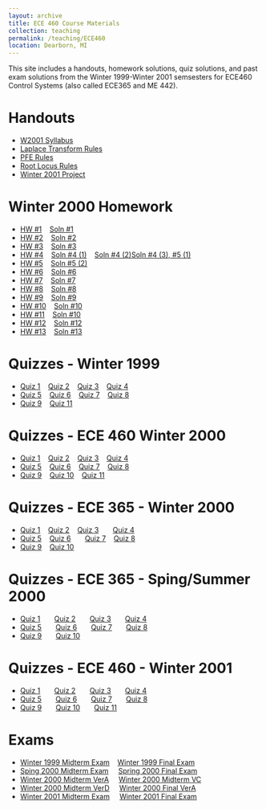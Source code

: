 ```yaml
---
layout: archive
title: ECE 460 Course Materials
collection: teaching
permalink: /teaching/ECE460
location: Dearborn, MI
---
```


This site includes a handouts, homework solutions, quiz solutions, and past exam solutions from the Winter 1999-Winter 2001 semsesters  for ECE460 Control Systems (also called ECE365 and ME 442).


Handouts
======
* [W2001 Syllabus](./ECE460/w2001.pdf) 
* [Laplace Transform Rules](./ECE460/LaplaceTransform.pdf)  
* [PFE Rules](./ECE460/pfexpn.pdf)  
* [Root Locus Rules](./ECE460/RootLocusRules.pdf) 
* [Winter 2001 Project](./ECE460/ProjectW01.pdf)  


Winter 2000 Homework
======
* [HW #1](./ECE460/W00hq1.pdf)&nbsp;&nbsp;&nbsp;&nbsp;[Soln #1](./ECE460/W00hs1.pdf) 
* [HW #2](./ECE460/W00hq2.pdf)&nbsp;&nbsp;&nbsp;&nbsp;[Soln #2](./ECE460/W00hs2.pdf) 
* [HW #3](./ECE460/W00hq3.pdf)&nbsp;&nbsp;&nbsp;&nbsp;[Soln #3](./ECE460/W00hs3.pdf) 
* [HW #4](./ECE460/W00hq4.pdf)&nbsp;&nbsp;&nbsp;&nbsp;[Soln #4 (1)](./ECE460/W00hs4_1.pdf)&nbsp;&nbsp;&nbsp;&nbsp;[Soln #4 (2)](./ECE460/W00hs4_2.pdf)[Soln #4 (3), #5 (1)](./ECE460/W00hs4_3.pdf)&nbsp;&nbsp;&nbsp;&nbsp;
* [HW #5](./ECE460/W00hq5.pdf)&nbsp;&nbsp;&nbsp;&nbsp;[Soln #5 (2)](./ECE460/W00hs5.pdf) 
* [HW #6](./ECE460/W00hq6.pdf)&nbsp;&nbsp;&nbsp;&nbsp;[Soln #6](./ECE460/W00hs6.pdf) 
* [HW #7](./ECE460/W00hq7.pdf)&nbsp;&nbsp;&nbsp;&nbsp;[Soln #7](./ECE460/W00hs7.pdf) 
* [HW #8](./ECE460/W00hq8.pdf)&nbsp;&nbsp;&nbsp;&nbsp;[Soln #8](./ECE460/W00hs8.pdf) 
* [HW #9](./ECE460/W00hq9.pdf)&nbsp;&nbsp;&nbsp;&nbsp;[Soln #9](./ECE460/W00hs9.pdf) 
* [HW #10](./ECE460/W00hq10.pdf)&nbsp;&nbsp;&nbsp;&nbsp;[Soln #10](./ECE460/W00hs10.pdf) 
* [HW #11](./ECE460/W00hq11.pdf)&nbsp;&nbsp;&nbsp;&nbsp;[Soln #10](./ECE460/W00hs10.pdf) 
* [HW #12](./ECE460/W00hq12.pdf)&nbsp;&nbsp;&nbsp;&nbsp;[Soln #12](./ECE460/W00hs12.pdf) 
* [HW #13](./ECE460/W00hq13.pdf)&nbsp;&nbsp;&nbsp;&nbsp;[Soln #13](./ECE460/W00hq13.pdf) 

Quizzes - Winter 1999
======
* [Quiz 1](./ECE460/W99Quiz1.pdf)&nbsp;&nbsp;&nbsp;&nbsp;[Quiz 2](./ECE460/W99Quiz2.pdf)&nbsp;&nbsp;&nbsp;&nbsp;[Quiz 3](./ECE460/W99Quiz3.pdf)&nbsp;&nbsp;&nbsp;&nbsp;[Quiz 4](./ECE460/W99Quiz4.pdf)  
* [Quiz 5](./ECE460/W99Quiz5.pdf)&nbsp;&nbsp;&nbsp;&nbsp;[Quiz 6](./ECE460/W99Quiz6.pdf)&nbsp;&nbsp;&nbsp;&nbsp;[Quiz 7](./ECE460/W99Quiz7.pdf)&nbsp;&nbsp;&nbsp;&nbsp;[Quiz 8](./ECE460/W99Quiz8.pdf)  
* [Quiz 9](./ECE460/W99Quiz9.pdf)&nbsp;&nbsp;&nbsp;&nbsp;[Quiz 11](./ECE460/W99Quiz11.pdf) 

Quizzes - ECE 460 Winter 2000
======
* [Quiz 1](./ECE460/W00460Quiz1.pdf)&nbsp;&nbsp;&nbsp;&nbsp;[Quiz 2](./ECE460/W00460Quiz2.pdf)&nbsp;&nbsp;&nbsp;&nbsp;[Quiz 3](./ECE460/W00460Quiz3.pdf)&nbsp;&nbsp;&nbsp;&nbsp;[Quiz 4](./ECE460/W00460Quiz4.pdf) 
* [Quiz 5](./ECE460/W00460Quiz5.pdf)&nbsp;&nbsp;&nbsp;&nbsp;[Quiz 6](./ECE460/W00460Quiz6.pdf)&nbsp;&nbsp;&nbsp;&nbsp;[Quiz 7](./ECE460/W00460Quiz7.pdf)&nbsp;&nbsp;&nbsp;&nbsp;[Quiz 8](./ECE460/W00460Quiz8.pdf) 
* [Quiz 9](./ECE460/W00460Quiz9.pdf)&nbsp;&nbsp;&nbsp;&nbsp;[Quiz 10](./ECE460/W00460Quiz10.pdf)&nbsp;&nbsp;&nbsp;&nbsp;[Quiz 11](./ECE460/W00460Quiz11.pdf) 

Quizzes - ECE 365 - Winter 2000
======
* [Quiz 1](./ECE460/W00365q1.pdf)&nbsp;&nbsp;&nbsp;&nbsp;[Quiz 2](./ECE460/W00365q2.pdf)&nbsp;&nbsp;&nbsp;&nbsp;[Quiz 3](./ECE460/W00365q3.pdf)&emsp;&emsp;[Quiz 4](./ECE460/W00365q4.pdf)
* [Quiz 5](./ECE460/W00365q5.pdf)&nbsp;&nbsp;&nbsp;&nbsp;[Quiz 6](./ECE460/W00365q6.pdf)&emsp;&emsp;[Quiz 7](./ECE460/W00365q7.pdf)&nbsp;&nbsp;&nbsp;&nbsp;[Quiz 8](./ECE460/W00365q8.pdf)
* [Quiz 9](./ECE460/W00365q9.pdf)&nbsp;&nbsp;&nbsp;&nbsp;[Quiz 10](./ECE460/W00365q10.pdf) 


Quizzes - ECE 365 - Sping/Summer 2000
======
* [Quiz 1](./ECE460/S00365q1.pdf)&emsp;&emsp;[Quiz 2](./ECE460/S00365q2.pdf)&emsp;&emsp;[Quiz 3](./ECE460/S00365q3.pdf)&emsp;&emsp;[Quiz 4](./ECE460/S00365q4.pdf)
* [Quiz 5](./ECE460/S00365q5.pdf)&emsp;&emsp;[Quiz 6](./ECE460/S00365q6.pdf)&emsp;&emsp;[Quiz 7](./ECE460/S00365q7.pdf)&emsp;&emsp;[Quiz 8](./ECE460/S00365q8.pdf)
* [Quiz 9](./ECE460/S00365q9.pdf)&emsp;&emsp;[Quiz 10](./ECE460/S00365q10.pdf)

Quizzes - ECE 460 - Winter 2001
======
* [Quiz 1](./ECE460/W01Quiz1.pdf)&emsp;&emsp;[Quiz 2](./ECE460/W01Quiz2.pdf)&emsp;&emsp;[Quiz 3](./ECE460/W01Quiz3.pdf)&emsp;&emsp;[Quiz 4](./ECE460/W01Quiz4.pdf)
* [Quiz 5](./ECE460/W01Quiz5.pdf)&emsp;&emsp;[Quiz 6](./ECE460/W01Quiz6.pdf)&emsp;&emsp;[Quiz 7](./ECE460/W01Quiz7.pdf)&emsp;&emsp;[Quiz 8](./ECE460/W01Quiz8.pdf)
* [Quiz 9](./ECE460/W01Quiz9.pdf)&emsp;&emsp;[Quiz 10](./ECE460/W05Quiz10.pdf)&emsp;&emsp;[Quiz 11](./ECE460/W05Quiz11.pdf)   

Exams
======
* [Winter 1999 Midterm Exam](./ECE460/W99MidtermExam.pdf)&nbsp;&nbsp;&nbsp;&nbsp;[Winter 1999 Final Exam](./ECE460/W99FinalExamW99.pdf) 
* [Sping  2000 Midterm Exam](./ECE460/SS00Midterm.pdf)&nbsp;&nbsp;&nbsp;&nbsp;   [Spring 2000 Final Exam](./ECE460/SS00Final.pdf) 
* [Winter 2000 Midterm VerA](./ECE460/W00mida.pdf)&nbsp;&nbsp;&nbsp;&nbsp;       [Winter 2000 Midterm VC](./ECE460/W00midc.pdf)
* [Winter 2000 Midterm VerD](./ECE460/W00midd.pdf)&nbsp;&nbsp;&nbsp;&nbsp;       [Winter 2000 Final VerA](./ECE460/W00Final.pdf)  
* [Winter 2001 Midterm Exam](./ECE460/W01Midterm.pdf)&nbsp;&nbsp;&nbsp;&nbsp;    [Winter 2001 Final Exam](./ECE460/W01Final.pdf)  

